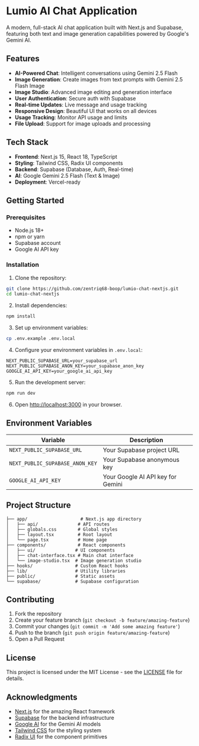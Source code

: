 # Lumio AI Chat Application

A modern, full-stack AI chat application built with Next.js and Supabase, featuring both text and image generation capabilities powered by Google's Gemini AI.

## Features

- **AI-Powered Chat**: Intelligent conversations using Gemini 2.5 Flash
- **Image Generation**: Create images from text prompts with Gemini 2.5 Flash Image
- **Image Studio**: Advanced image editing and generation interface
- **User Authentication**: Secure auth with Supabase
- **Real-time Updates**: Live message and usage tracking
- **Responsive Design**: Beautiful UI that works on all devices
- **Usage Tracking**: Monitor API usage and limits
- **File Upload**: Support for image uploads and processing

## Tech Stack

- **Frontend**: Next.js 15, React 18, TypeScript
- **Styling**: Tailwind CSS, Radix UI components
- **Backend**: Supabase (Database, Auth, Real-time)
- **AI**: Google Gemini 2.5 Flash (Text & Image)
- **Deployment**: Vercel-ready

## Getting Started

### Prerequisites

- Node.js 18+ 
- npm or yarn
- Supabase account
- Google AI API key

### Installation

1. Clone the repository:
```bash
git clone https://github.com/zentriq68-boop/lumio-chat-nextjs.git
cd lumio-chat-nextjs
```

2. Install dependencies:
```bash
npm install
```

3. Set up environment variables:
```bash
cp .env.example .env.local
```

4. Configure your environment variables in `.env.local`:
```env
NEXT_PUBLIC_SUPABASE_URL=your_supabase_url
NEXT_PUBLIC_SUPABASE_ANON_KEY=your_supabase_anon_key
GOOGLE_AI_API_KEY=your_google_ai_api_key
```

5. Run the development server:
```bash
npm run dev
```

6. Open [http://localhost:3000](http://localhost:3000) in your browser.

## Environment Variables

| Variable | Description |
|----------|-------------|
| `NEXT_PUBLIC_SUPABASE_URL` | Your Supabase project URL |
| `NEXT_PUBLIC_SUPABASE_ANON_KEY` | Your Supabase anonymous key |
| `GOOGLE_AI_API_KEY` | Your Google AI API key for Gemini |

## Project Structure

```
├── app/                    # Next.js app directory
│   ├── api/               # API routes
│   ├── globals.css        # Global styles
│   ├── layout.tsx         # Root layout
│   └── page.tsx           # Home page
├── components/            # React components
│   ├── ui/               # UI components
│   ├── chat-interface.tsx # Main chat interface
│   └── image-studio.tsx  # Image generation studio
├── hooks/                # Custom React hooks
├── lib/                  # Utility libraries
├── public/               # Static assets
└── supabase/             # Supabase configuration
```

## Contributing

1. Fork the repository
2. Create your feature branch (`git checkout -b feature/amazing-feature`)
3. Commit your changes (`git commit -m 'Add some amazing feature'`)
4. Push to the branch (`git push origin feature/amazing-feature`)
5. Open a Pull Request

## License

This project is licensed under the MIT License - see the [LICENSE](LICENSE) file for details.

## Acknowledgments

- [Next.js](https://nextjs.org/) for the amazing React framework
- [Supabase](https://supabase.com/) for the backend infrastructure
- [Google AI](https://ai.google.dev/) for the Gemini AI models
- [Tailwind CSS](https://tailwindcss.com/) for the styling system
- [Radix UI](https://www.radix-ui.com/) for the component primitives
